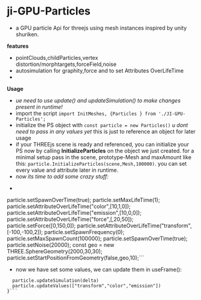 # ji-GPU-Particles
* a GPU  particle Api for threejs using mesh instances inspired by unity shuriken.

**features**
* pointClouds,childParticles,vertex distortion/morphtargets,forceField,noise
* autosimulation for graphity,force and to set Attributes OverLifeTime
* 
**Usage**
* *ue need to use update() and updateSimulation() to make changes present in runtime!*
* import the script ```import InitMeshes, {Particles } from './JI-GPU-Particles';```
* initialize the PS object with  ```const particle = new Particles()``` *u dont need to pass in any values yet* this is just to reference an object for later usage
* if your THREEjs scene is ready and referenced, you can initialize your PS now by calling **InitializeParticles** on the object we just created. for a minimal setup pass in the scene, prototype-Mesh and maxAmount like this:  ```particle.InitializeParticles(scene,Mesh,100000)```. you can set every value and attribute later in runtime.
* *now its time to add some crazy stuff:*
* ```particle.setMaxLifeTime(2);
 particle.setSpawnOverTime(true);
 particle.setMaxLifeTime(1);
 particle.setAttributeOverLifeTime("color",[10,1,0]);
 particle.setAttributeOverLifeTime("emission",[10,0,0]);
 particle.setAttributeOverLifeTime("force",[,20,50]);
 particle.setForce([0,150,0]);
 particle.setAttributeOverLifeTime("transform",[-100,-100,2]);
 particle.setSpawnFrequency(0);
 particle.setMaxSpawnCount(100000);
 particle.setSpawnOverTime(true);
 particle.setNoise(20000);
 const geo = new THREE.SphereGeometry(2000,30,30);
particle.setStartPositionFromGeometry(false,geo,10);```

* now we have set some values, we can update them in useFrame():
```useFrame((state, delta) => {
  particle.updateSimulation(delta)
  particle.updateValues(["transform","color","emission"])
}```
